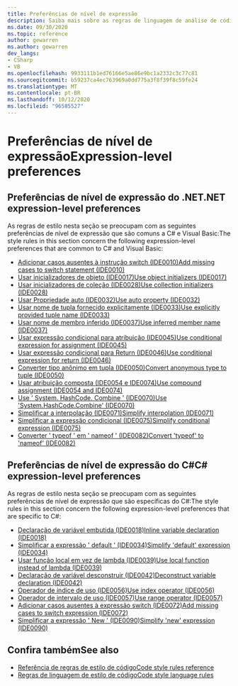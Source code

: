 ```yaml
---
title: Preferências de nível de expressão
description: Saiba mais sobre as regras de linguagem de análise de código para as preferências em nível de expressão
ms.date: 09/30/2020
ms.topic: reference
author: gewarren
ms.author: gewarren
dev_langs:
- CSharp
- VB
ms.openlocfilehash: 9933111b1ed76166e5ae86e9bc1a2332c3c77c81
ms.sourcegitcommit: b59237ca4ec763969a0dd775a3f8f39f8c59fe24
ms.translationtype: MT
ms.contentlocale: pt-BR
ms.lasthandoff: 10/12/2020
ms.locfileid: "96585527"
---
```

# <a name="expression-level-preferences"></a><span data-ttu-id="c7825-103">Preferências de nível de expressão</span><span class="sxs-lookup"><span data-stu-id="c7825-103">Expression-level preferences</span></span>

## <a name="net-expression-level-preferences"></a><span data-ttu-id="c7825-104">Preferências de nível de expressão do .NET</span><span class="sxs-lookup"><span data-stu-id="c7825-104">.NET expression-level preferences</span></span>

<span data-ttu-id="c7825-105">As regras de estilo nesta seção se preocupam com as seguintes preferências de nível de expressão que são comuns a C# e Visual Basic:</span><span class="sxs-lookup"><span data-stu-id="c7825-105">The style rules in this section concern the following expression-level preferences that are common to C# and Visual Basic:</span></span>

- [<span data-ttu-id="c7825-106">Adicionar casos ausentes à instrução switch (IDE0010)</span><span class="sxs-lookup"><span data-stu-id="c7825-106">Add missing cases to switch statement (IDE0010)</span></span>](ide0010.md)
- [<span data-ttu-id="c7825-107">Usar inicializadores de objeto (IDE0017)</span><span class="sxs-lookup"><span data-stu-id="c7825-107">Use object initializers (IDE0017)</span></span>](ide0017.md)
- [<span data-ttu-id="c7825-108">Usar inicializadores de coleção (IDE0028)</span><span class="sxs-lookup"><span data-stu-id="c7825-108">Use collection initializers (IDE0028)</span></span>](ide0028.md)
- [<span data-ttu-id="c7825-109">Usar Propriedade auto (IDE0032)</span><span class="sxs-lookup"><span data-stu-id="c7825-109">Use auto property (IDE0032)</span></span>](ide0032.md)
- [<span data-ttu-id="c7825-110">Usar nome de tupla fornecido explicitamente (IDE0033)</span><span class="sxs-lookup"><span data-stu-id="c7825-110">Use explicitly provided tuple name (IDE0033)</span></span>](ide0033.md)
- [<span data-ttu-id="c7825-111">Usar nome de membro inferido (IDE0037)</span><span class="sxs-lookup"><span data-stu-id="c7825-111">Use inferred member name (IDE0037)</span></span>](ide0037.md)
- [<span data-ttu-id="c7825-112">Usar expressão condicional para atribuição (IDE0045)</span><span class="sxs-lookup"><span data-stu-id="c7825-112">Use conditional expression for assignment (IDE0045)</span></span>](ide0045.md)
- [<span data-ttu-id="c7825-113">Usar expressão condicional para Return (IDE0046)</span><span class="sxs-lookup"><span data-stu-id="c7825-113">Use conditional expression for return (IDE0046)</span></span>](ide0046.md)
- [<span data-ttu-id="c7825-114">Converter tipo anônimo em tupla (IDE0050)</span><span class="sxs-lookup"><span data-stu-id="c7825-114">Convert anonymous type to tuple (IDE0050)</span></span>](ide0050.md)
- [<span data-ttu-id="c7825-115">Usar atribuição composta (IDE0054 e IDE0074)</span><span class="sxs-lookup"><span data-stu-id="c7825-115">Use compound assignment (IDE0054 and IDE0074)</span></span>](ide0054-ide0074.md)
- [<span data-ttu-id="c7825-116">Use ' System. HashCode. Combine ' (IDE0070)</span><span class="sxs-lookup"><span data-stu-id="c7825-116">Use 'System.HashCode.Combine' (IDE0070)</span></span>](ide0070.md)
- [<span data-ttu-id="c7825-117">Simplificar a interpolação (IDE0071)</span><span class="sxs-lookup"><span data-stu-id="c7825-117">Simplify interpolation (IDE0071)</span></span>](ide0071.md)
- [<span data-ttu-id="c7825-118">Simplificar a expressão condicional (IDE0075)</span><span class="sxs-lookup"><span data-stu-id="c7825-118">Simplify conditional expression (IDE0075)</span></span>](ide0075.md)
- [<span data-ttu-id="c7825-119">Converter ' typeof ' em ' nameof ' (IDE0082)</span><span class="sxs-lookup"><span data-stu-id="c7825-119">Convert 'typeof' to 'nameof' (IDE0082)</span></span>](ide0082.md)

## <a name="c-expression-level-preferences"></a><span data-ttu-id="c7825-120">Preferências de nível de expressão do C#</span><span class="sxs-lookup"><span data-stu-id="c7825-120">C# expression-level preferences</span></span>

<span data-ttu-id="c7825-121">As regras de estilo nesta seção se preocupam com as seguintes preferências de nível de expressão que são específicas do C#:</span><span class="sxs-lookup"><span data-stu-id="c7825-121">The style rules in this section concern the following expression-level preferences that are specific to C#:</span></span>

- [<span data-ttu-id="c7825-122">Declaração de variável embutida (IDE0018)</span><span class="sxs-lookup"><span data-stu-id="c7825-122">Inline variable declaration (IDE0018)</span></span>](ide0018.md)
- [<span data-ttu-id="c7825-123">Simplificar a expressão ' default ' (IDE0034)</span><span class="sxs-lookup"><span data-stu-id="c7825-123">Simplify 'default' expression (IDE0034)</span></span>](ide0034.md)
- [<span data-ttu-id="c7825-124">Usar função local em vez de lambda (IDE0039)</span><span class="sxs-lookup"><span data-stu-id="c7825-124">Use local function instead of lambda (IDE0039)</span></span>](ide0039.md)
- [<span data-ttu-id="c7825-125">Declaração de variável desconstruir (IDE0042)</span><span class="sxs-lookup"><span data-stu-id="c7825-125">Deconstruct variable declaration (IDE0042)</span></span>](ide0042.md)
- [<span data-ttu-id="c7825-126">Operador de índice de uso (IDE0056)</span><span class="sxs-lookup"><span data-stu-id="c7825-126">Use index operator (IDE0056)</span></span>](ide0056.md)
- [<span data-ttu-id="c7825-127">Operador de intervalo de uso (IDE0057)</span><span class="sxs-lookup"><span data-stu-id="c7825-127">Use range operator (IDE0057)</span></span>](ide0057.md)
- [<span data-ttu-id="c7825-128">Adicionar casos ausentes à expressão switch (IDE0072)</span><span class="sxs-lookup"><span data-stu-id="c7825-128">Add missing cases to switch expression (IDE0072)</span></span>](ide0072.md)
- [<span data-ttu-id="c7825-129">Simplificar a expressão ' New ' (IDE0090)</span><span class="sxs-lookup"><span data-stu-id="c7825-129">Simplify 'new' expression (IDE0090)</span></span>](ide0090.md)

## <a name="see-also"></a><span data-ttu-id="c7825-130">Confira também</span><span class="sxs-lookup"><span data-stu-id="c7825-130">See also</span></span>

- [<span data-ttu-id="c7825-131">Referência de regras de estilo de código</span><span class="sxs-lookup"><span data-stu-id="c7825-131">Code style rules reference</span></span>](index.md)
- [<span data-ttu-id="c7825-132">Regras de linguagem de estilo de código</span><span class="sxs-lookup"><span data-stu-id="c7825-132">Code style language rules</span></span>](language-rules.md)
